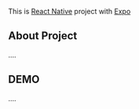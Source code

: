 This is [React Native](https://reactnative.dev/) project with [Expo](https://expo.dev/)

## About Project

....

## DEMO

....
